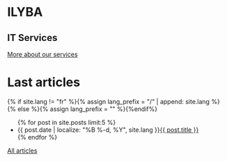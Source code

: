 <div class="hero">
  <h1>ILYBA</h1>
  <h2>IT Services</h2>

  <p></p>
  <a href="/en/services" class="btn-primary">More about our services</a>
</div>

# Last articles

{% if site.lang != "fr" %}{% assign lang_prefix = "/" | append: site.lang %}{% else %}{% assign lang_prefix = "" %}{%endif%}
<ul class="articles">
  {% for post in site.posts limit:5 %}
    <li>
      <span class="date">{{ post.date | localize: "%B %-d, %Y", site.lang }}</span><a href="{{site.baseurl_root}}{{lang_prefix}}{{ post.url }}">{{ post.title }}</a>
    </li>
  {% endfor %}
</ul>

<a href="/en/blog" class="btn-primary">All articles</a>
